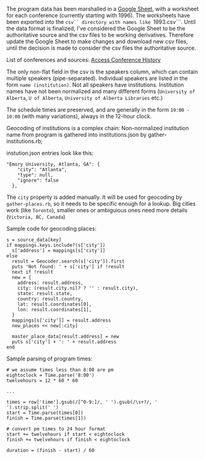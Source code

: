 The program data has been marshalled in a [Google Sheet](https://docs.google.com/spreadsheets/d/1nUCwHW76IUvRm8J3G77berE_8YTdEiVQs4YYYOO0smo/edit), with a worksheet for each conference (currently starting with 1996). The worksheets have been exported into the ```csv`` directory with names like ```1993.csv```. Until the data format is finalized, I've considered the Google Sheet to be the authoritative source and the csv files to be working derivatives. Therefore update the Google Sheet to make changes and download new csv files, until the decision is made to consider the csv files the authoritative source.

List of conferences and sources: [Access Conference History](https://docs.google.com/document/d/1HaLwFLtYF_7uaQQ3WBFXJhZnY3kMr3z7GdNhs0zFXAM/edit)

The only non-flat field in the csv is the speakers column, which can contain multiple speakers (pipe-separated). Individual speakers are listed in the form ```name (institution)```. Not all speakers have institutions. Institution names have not been normalized and many different forms (```University of Alberta```, ```U of Alberta```, ```University of Alberta Libraries``` etc.)

The schedule times are preserved, and are generally in the form ```19:00 - 10:00``` (with many variations), always in the 12-hour clock.


Geocoding of institutions is a complex chain: Non-normalized institution name from program is gathered into institutions.json by gather-institutions.rb;

instution.json entries look like this:

```
"Emory University, Atlanta, GA": {
    "city": "Atlanta",
    "type": null,
    "ignore": false
  },
```

The ```city``` property is added manually. It will be used for geocoding by ```gather-places.rb```, so it needs to be specific enough for a lookup. Big cities work (like ```Toronto```), smaller ones or ambiguious ones need more details (```Victoria, BC, Canada```)

Sample code for geocoding places:


```
s = source_data[key]
if mappings.keys.include?(s['city'])
  s['address'] = mappings[s['city']]
else
  result = Geocoder.search(s['city']).first
  puts 'Not found: ' + s['city'] if !result
  next if !result
  new = {
    address: result.address,
    city: (result.city.nil? ? '' : result.city),
    state: result.state,
    country: result.country,
    lat: result.coordinates[0],
    lon: result.coordinates[1],
  }
  mappings[s['city']] = result.address
  new_places << new[:city]
  
  master_place_data[result.address] = new
  puts s['city'] + ': ' + result.address
end
```

Sample parsing of program times:

```
# we assume times less than 8:00 are pm
eightoclock = Time.parse('8:00')
twelvehours = 12 * 60 * 60

...

times = row['time'].gsub(/[^0-9:]/, ' ').gsub(/\s+?/, ' ').strip.split(' ')
start = Time.parse(times[0])
finish = Time.parse(times[1])

# convert pm times to 24 hour format
start += twelvehours if start < eightoclock
finish += twelvehours if finish < eightoclock

duration = (finish - start) / 60

```
